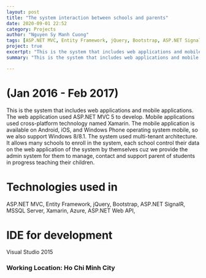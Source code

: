 ```yaml
---
layout: post
title: "The system interaction between schools and parents"
date: 2020-09-01 22:52
category: Projects
author: "Nguyen Sy Manh Cuong"
tags: [ASP.NET MVC, Entity Framework, jQuery, Bootstrap, ASP.NET SignalR, MSSQL Server, Xamarin,  Azure, ASP.NET Web API, Visual Studio]
project: true
excertpt: "This is the system that includes web applications and mobile applications. The web application used ASP.NET MVC 5 to develop. Mobile applications used cross-platform technology named Xamarin. The mobile application is available on Android, iOS,  and Windows Phone operating system mobile, so we also support Windows 8/8.1. The system used multi-tenant architecture. It allows many schools to enroll in the system, each school control their data on the web application of the system by themselves cuz we provide the admin system for them to manage, contact and support parent of students in progress teaching their children."
summary: "This is the system that includes web applications and mobile applications. The web application used ASP.NET MVC 5 to develop. Mobile applications used cross-platform technology named Xamarin. The mobile application is available on Android, iOS,  and Windows Phone operating system mobile, so we also support Windows 8/8.1. The system used multi-tenant architecture. It allows many schools to enroll in the system, each school control their data on the web application of the system by themselves cuz we provide the admin system for them to manage, contact and support parent of students in progress teaching their children."

---
```


# (Jan 2016 - Feb 2017)

This is the system that includes web applications and mobile applications. The web application used ASP.NET MVC 5 to develop. Mobile applications used cross-platform technology named Xamarin. The mobile application is available on Android, iOS,  and Windows Phone operating system mobile, so we also support Windows 8/8.1. The system used multi-tenant architecture. It allows many schools to enroll in the system, each school control their data on the web application of the system by themselves cuz we provide the admin system for them to manage, contact and support parent of students in progress teaching their children.

# Technologies used in

ASP.NET MVC, Entity Framework, jQuery, Bootstrap, ASP.NET SignalR, MSSQL Server, Xamarin,  Azure, ASP.NET Web API, 

# IDE for development

Visual Studio 2015


### Working Location: Ho Chi Minh City